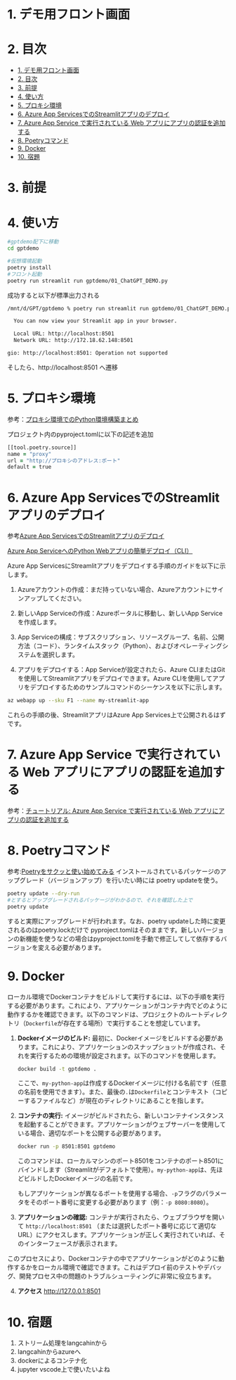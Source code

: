 # 1. デモ用フロント画面

# 2. 目次

- [1. デモ用フロント画面](#1-デモ用フロント画面)
- [2. 目次](#2-目次)
- [3. 前提](#3-前提)
- [4. 使い方](#4-使い方)
- [5. プロキシ環境](#5-プロキシ環境)
- [6. Azure App ServicesでのStreamlitアプリのデプロイ](#6-azure-app-servicesでのstreamlitアプリのデプロイ)
- [7. Azure App Service で実行されている Web アプリにアプリの認証を追加する](#7-azure-app-service-で実行されている-web-アプリにアプリの認証を追加する)
- [8. Poetryコマンド](#8-poetryコマンド)
- [9. Docker](#9-docker)
- [10. 宿題](#10-宿題)

# 3. 前提 

# 4. 使い方

```zsh
#gptdemo配下に移動
cd gptdemo 

#仮想環境起動
poetry install
#フロント起動
poetry run streamlit run gptdemo/01_ChatGPT_DEMO.py
```

成功すると以下が標準出力される
```zsh
/mnt/d/GPT/gptdemo % poetry run streamlit run gptdemo/01_ChatGPT_DEMO.py

  You can now view your Streamlit app in your browser.

  Local URL: http://localhost:8501
  Network URL: http://172.18.62.148:8501

gio: http://localhost:8501: Operation not supported

```

そしたら、http://localhost:8501
へ遷移

# 5. プロキシ環境

参考：[プロキシ環境でのPython環境構築まとめ](https://qiita.com/c60evaporator/items/7a757134d028a7734118)

プロジェクト内のpyproject.tomlに以下の記述を追加

```zsh
[[tool.poetry.source]]
name = "proxy"
url = "http://プロキシのアドレス:ポート"
default = true
```

# 6. Azure App ServicesでのStreamlitアプリのデプロイ
参考[Azure App ServicesでのStreamlitアプリのデプロイ](https://docs.kanaries.net/ja/tutorials/Streamlit/deploy-streamlit-app)

[Azure App ServiceへのPython Webアプリの簡単デプロイ（CLI）](https://qiita.com/yakigac/items/a3369bfc2f4730cd299f)

Azure App ServicesにStreamlitアプリをデプロイする手順のガイドを以下に示します。

1. Azureアカウントの作成：まだ持っていない場合、Azureアカウントにサインアップしてください。

1. 新しいApp Serviceの作成：Azureポータルに移動し、新しいApp Serviceを作成します。

1. App Serviceの構成：サブスクリプション、リソースグループ、名前、公開方法（コード）、ランタイムスタック（Python）、およびオペレーティングシステムを選択します。

1. アプリをデプロイする：App Serviceが設定されたら、Azure CLIまたはGitを使用してStreamlitアプリをデプロイできます。Azure CLIを使用してアプリをデプロイするためのサンプルコマンドのシーケンスを以下に示します。

```zsh
az webapp up --sku F1 --name my-streamlit-app
```

これらの手順の後、StreamlitアプリはAzure App Services上で公開されるはずです。

# 7. Azure App Service で実行されている Web アプリにアプリの認証を追加する

参考：[チュートリアル: Azure App Service で実行されている Web アプリにアプリの認証を追加する](https://learn.microsoft.com/ja-jp/azure/app-service/scenario-secure-app-authentication-app-service)



# 8. Poetryコマンド

参考:[Poetryをサクッと使い始めてみる](https://qiita.com/ksato9700/items/b893cf1db83605898d8a)
インストールされているパッケージのアップグレード（バージョンアップ）を行いたい時には poetry updateを使う。

```zsh
poetry update --dry-run
#とするとアップグレードされるパッケージがわかるので、それを確認した上で
poetry update
```
すると実際にアップグレードが行われます。なお、poetry updateした時に変更されるのはpoetry.lockだけで pyproject.tomlはそのままです。新しいバージョンの新機能を使うなどの場合はpyproject.tomlを手動で修正してして依存するバージョンを変える必要があります。

# 9. Docker
ローカル環境でDockerコンテナをビルドして実行するには、以下の手順を実行する必要があります。これにより、アプリケーションがコンテナ内でどのように動作するかを確認できます。以下のコマンドは、プロジェクトのルートディレクトリ（`Dockerfile`が存在する場所）で実行することを想定しています。

1. **Dockerイメージのビルド:**
    最初に、Dockerイメージをビルドする必要があります。これにより、アプリケーションのスナップショットが作成され、それを実行するための環境が設定されます。以下のコマンドを使用します。

    ```sh
    docker build -t gptdemo .
    ```

    ここで、`my-python-app`は作成するDockerイメージに付ける名前です（任意の名前を使用できます）。また、最後の`.`は`Dockerfile`とコンテキスト（コピーするファイルなど）が現在のディレクトリにあることを指します。

2. **コンテナの実行:**
    イメージがビルドされたら、新しいコンテナインスタンスを起動することができます。アプリケーションがウェブサーバーを使用している場合、適切なポートを公開する必要があります。

    ```sh
    docker run -p 8501:8501 gptdemo
    ```

    このコマンドは、ローカルマシンのポート8501をコンテナのポート8501にバインドします（Streamlitがデフォルトで使用）。`my-python-app`は、先ほどビルドしたDockerイメージの名前です。

    もしアプリケーションが異なるポートを使用する場合、`-p`フラグのパラメータをそのポート番号に変更する必要があります（例：`-p 8080:8080`）。

3. **アプリケーションの確認:**
    コンテナが実行されたら、ウェブブラウザを開いて `http://localhost:8501` （または選択したポート番号に応じて適切なURL）にアクセスします。アプリケーションが正しく実行されていれば、そのインターフェースが表示されます。

このプロセスにより、Dockerコンテナの中でアプリケーションがどのように動作するかをローカル環境で確認できます。これはデプロイ前のテストやデバッグ、開発プロセス中の問題のトラブルシューティングに非常に役立ちます。

4. **アクセス**
   http://127.0.0.1:8501


# 10. 宿題

1. ストリーム処理をlangcahinから
2. langcahinからazureへ
3. dockerによるコンテナ化
4. jupyter vscode上で使いたいよね